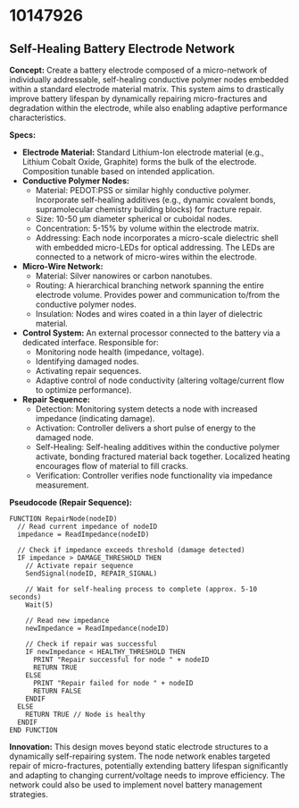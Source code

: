 # 10147926

## Self-Healing Battery Electrode Network

**Concept:** Create a battery electrode composed of a micro-network of individually addressable, self-healing conductive polymer nodes embedded within a standard electrode material matrix. This system aims to drastically improve battery lifespan by dynamically repairing micro-fractures and degradation within the electrode, while also enabling adaptive performance characteristics.

**Specs:**

*   **Electrode Material:** Standard Lithium-Ion electrode material (e.g., Lithium Cobalt Oxide, Graphite) forms the bulk of the electrode. Composition tunable based on intended application.
*   **Conductive Polymer Nodes:**
    *   Material: PEDOT:PSS or similar highly conductive polymer. Incorporate self-healing additives (e.g., dynamic covalent bonds, supramolecular chemistry building blocks) for fracture repair.
    *   Size: 10-50 μm diameter spherical or cuboidal nodes.
    *   Concentration: 5-15% by volume within the electrode matrix.
    *   Addressing: Each node incorporates a micro-scale dielectric shell with embedded micro-LEDs for optical addressing. The LEDs are connected to a network of micro-wires within the electrode.
*   **Micro-Wire Network:**
    *   Material: Silver nanowires or carbon nanotubes.
    *   Routing: A hierarchical branching network spanning the entire electrode volume.  Provides power and communication to/from the conductive polymer nodes.
    *   Insulation: Nodes and wires coated in a thin layer of dielectric material.
*   **Control System:** An external processor connected to the battery via a dedicated interface. Responsible for:
    *   Monitoring node health (impedance, voltage).
    *   Identifying damaged nodes.
    *   Activating repair sequences.
    *   Adaptive control of node conductivity (altering voltage/current flow to optimize performance).
*   **Repair Sequence:**
    *   Detection: Monitoring system detects a node with increased impedance (indicating damage).
    *   Activation: Controller delivers a short pulse of energy to the damaged node.
    *   Self-Healing:  Self-healing additives within the conductive polymer activate, bonding fractured material back together.  Localized heating encourages flow of material to fill cracks.
    *   Verification: Controller verifies node functionality via impedance measurement.

**Pseudocode (Repair Sequence):**

```
FUNCTION RepairNode(nodeID)
  // Read current impedance of nodeID
  impedance = ReadImpedance(nodeID)

  // Check if impedance exceeds threshold (damage detected)
  IF impedance > DAMAGE_THRESHOLD THEN
    // Activate repair sequence
    SendSignal(nodeID, REPAIR_SIGNAL)

    // Wait for self-healing process to complete (approx. 5-10 seconds)
    Wait(5)

    // Read new impedance
    newImpedance = ReadImpedance(nodeID)

    // Check if repair was successful
    IF newImpedance < HEALTHY_THRESHOLD THEN
      PRINT "Repair successful for node " + nodeID
      RETURN TRUE
    ELSE
      PRINT "Repair failed for node " + nodeID
      RETURN FALSE
    ENDIF
  ELSE
    RETURN TRUE // Node is healthy
  ENDIF
END FUNCTION
```

**Innovation:** This design moves beyond static electrode structures to a dynamically self-repairing system. The node network enables targeted repair of micro-fractures, potentially extending battery lifespan significantly and adapting to changing current/voltage needs to improve efficiency. The network could also be used to implement novel battery management strategies.